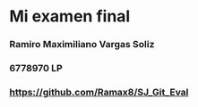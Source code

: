 # Mi examen final
### Ramiro Maximiliano Vargas Soliz
###	6778970 LP
### https://github.com/Ramax8/SJ_Git_Eval